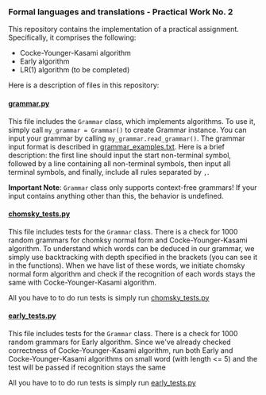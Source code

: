 ### Formal languages and translations - Practical Work No. 2

This repository contains the implementation of a practical assignment. Specifically, it comprises the following:

* Cocke-Younger-Kasami algorithm
* Early algorithm
* LR(1) algorithm (to be completed)

Here is a description of files in this repository:

#### [grammar.py](grammar.py)

This file includes the ```Grammar``` class, which implements algorithms. To use it, simply call ```my_grammar = Grammar()``` to create Grammar instance. You can input your grammar by calling ```my_grammar.read_grammar()```. The grammar input format is described in [grammar_examples.txt](grammar_examples.txt). Here is a brief description: the first line should input the start non-terminal symbol, followed by a line containing all non-terminal symbols, then input all terminal symbols, and finally, include all rules separated by ```,```. 

**Important Note**: ```Grammar``` class only supports context-free grammars! If your input contains anything other than this, the behavior is undefined.

#### [chomsky_tests.py](chomsky_tests.py)

This file includes tests for the ```Grammar``` class. There is a check for 1000 random grammars for chomksy normal form and Cocke-Younger-Kasami algorithm. To understand which words can be deduced in our grammar, we simply use backtracking with depth specified in the brackets (you can see it in the functions). When we have list of these words, we initiate chomsky normal form algorithm and check if the recognition of each words stays the same with Cocke-Younger-Kasami algorithm.

All you have to to do run tests is simply run [chomsky_tests.py](chomsky_tests.py)

#### [early_tests.py](early_tests.py)

This file includes tests for the ```Grammar``` class. There is a check for 1000 random grammars for Early algorithm. Since we've already checked correctness of Cocke-Younger-Kasami algorithm, run both Early and Cocke-Younger-Kasami algorithms on small word (with length <= 5) and the test will be passed if recognition stays the same

All you have to to do run tests is simply run [early_tests.py](early_tests.py)
